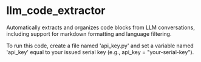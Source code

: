 # llm_code_extractor

Automatically extracts and organizes code blocks from LLM conversations, including support for markdown formatting and language filtering.

To run this code, create a file named 'api_key.py' and set a variable named 'api_key' equal to your issued serial key (e.g., api_key = "your-serial-key").
